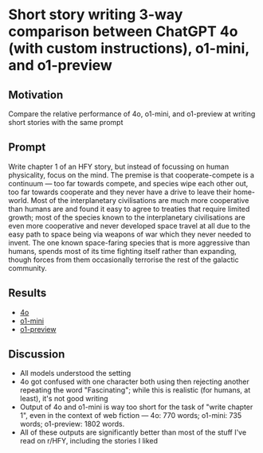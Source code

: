 # Short story writing 3-way comparison between ChatGPT 4o (with custom instructions), o1-mini, and o1-preview

## Motivation

Compare the relative performance of 4o, o1-mini, and o1-preview at writing short stories with the same prompt

## Prompt

Write chapter 1 of an HFY story, but instead of focussing on human physicality, focus on the mind. The premise is that cooperate-compete is a continuum — too far towards compete, and species wipe each other out, too far towards cooperate and they never have a drive to leave their home-world. Most of the interplanetary civilisations are much more cooperative than humans are and found it easy to agree to treaties that require limited growth; most of the species known to the interplanetary civilisations are even more cooperative and never developed space travel at all due to the easy path to space being via weapons of war which they never needed to invent. The one known space-faring species that is more aggressive than humans, spends most of its time fighting itself rather than expanding, though forces from them occasionally terrorise the rest of the galactic community.

## Results

* [4o](4o.md)
* [o1-mini](o1-mini.md)
* [o1-preview](o1-preview.md)

## Discussion

* All models understood the setting
* 4o got confused with one character both using then rejecting another repeating the word "Fascinating"; while this is realistic (for humans, at least), it's not good writing
* Output of 4o and o1-mini is way too short for the task of "write chapter 1", even in the context of web fiction — 4o: 770 words; o1-mini: 735 words; o1-preview: 1802 words.
* All of these outputs are significantly better than most of the stuff I've read on r/HFY, including the stories I liked